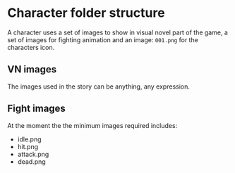 # Character folder structure
A character uses a set of images to show in visual novel part of the game, a set of images for fighting animation and an image: `001.png` for the characters icon.

## VN images
The images used in the story can be anything, any expression.

## Fight images
At the moment the the minimum images required includes:
- idle.png
- hit.png
- attack.png
- dead.png

## 

